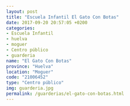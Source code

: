 ```yaml
---
layout: post
title: "Escuela Infantil El Gato Con Botas"
date: 2017-09-20 20:57:05 +0200
categories:
- Escuela Infantil
- huelva
- moguer
- Centro público
- guarderia
name: "El Gato Con Botas"
province: "Huelva"
location: "Moguer"
code: "21006452"
type: "Centro público"
img: guarderia.jpg
permalink: /guarderias/el-gato-con-botas.html
---
```

